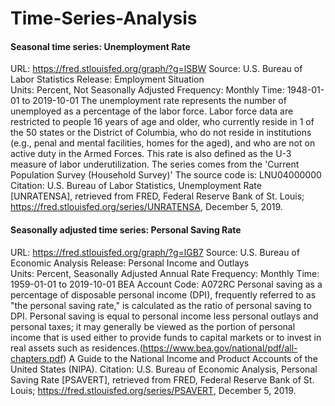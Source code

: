 # Time-Series-Analysis

#### Seasonal time series: Unemployment Rate
 URL: https://fred.stlouisfed.org/graph/?g=lSBW 
 Source: U.S. Bureau of Labor Statistics  Release: Employment Situation  
 Units:  Percent, Not Seasonally Adjusted
 Frequency:  Monthly
 Time: 1948-01-01 to 2019-10-01
 The unemployment rate represents the number of unemployed as a percentage of the labor force. Labor force data are restricted to people 16 years of age and older, who currently reside in 1 of the 50 states or the District of Columbia, who do not reside in institutions (e.g., penal and mental facilities, homes for the aged), and who are not on active duty in the Armed Forces.
 This rate is also defined as the U-3 measure of labor underutilization.
 The series comes from the 'Current Population Survey (Household Survey)'
 The source code is: LNU04000000
 Citation:
 U.S. Bureau of Labor Statistics, Unemployment Rate [UNRATENSA], retrieved from FRED, Federal Reserve Bank of St. Louis; https://fred.stlouisfed.org/series/UNRATENSA, December 5, 2019.


#### Seasonally adjusted time series: Personal Saving Rate
 URL: https://fred.stlouisfed.org/graph/?g=lGB7 
 Source: U.S. Bureau of Economic Analysis  Release: Personal Income and Outlays  
 Units:  Percent, Seasonally Adjusted Annual Rate
 Frequency:  Monthly
 Time: 1959-01-01 to 2019-10-01
 BEA Account Code: A072RC
 Personal saving as a percentage of disposable personal income (DPI), frequently referred to as "the personal saving rate," is calculated as the ratio of personal saving to DPI.
 Personal saving is equal to personal income less personal outlays and personal taxes; it may generally be viewed as the portion of personal income that is used either to provide funds to capital markets or to invest in real assets such as residences.(https://www.bea.gov/national/pdf/all-chapters.pdf)
 A Guide to the National Income and Product Accounts of the United States (NIPA).
 Citation:
 U.S. Bureau of Economic Analysis, Personal Saving Rate [PSAVERT], retrieved from FRED, Federal Reserve Bank of St. Louis; https://fred.stlouisfed.org/series/PSAVERT, December 5, 2019.
